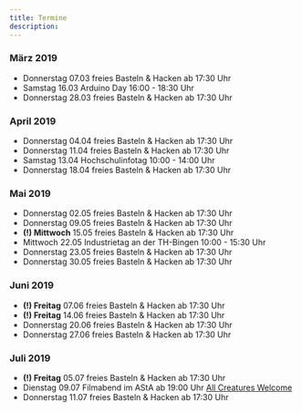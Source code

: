 ```yaml
---
title: Termine
description:
---
```


### März 2019
- Donnerstag 07.03 freies Basteln & Hacken ab 17:30 Uhr
- Samstag 16.03 Arduino Day 16:00 - 18:30 Uhr
- Donnerstag 28.03 freies Basteln & Hacken ab 17:30 Uhr

### April 2019
- Donnerstag 04.04 freies Basteln & Hacken ab 17:30 Uhr
- Donnerstag 11.04 freies Basteln & Hacken ab 17:30 Uhr
- Samstag 13.04 Hochschulinfotag 10:00 - 14:00 Uhr
- Donnerstag 18.04 freies Basteln & Hacken ab 17:30 Uhr

### Mai 2019
- Donnerstag 02.05 freies Basteln & Hacken ab 17:30 Uhr
- Donnerstag 09.05 freies Basteln & Hacken ab 17:30 Uhr
- **(!) Mittwoch** 15.05 freies Basteln & Hacken ab 17:30 Uhr
- Mittwoch 22.05 Industrietag an der TH-Bingen 10:00 - 15:30 Uhr
- Donnerstag 23.05 freies Basteln & Hacken ab 17:30 Uhr
- Donnerstag 30.05 freies Basteln & Hacken ab 17:30 Uhr

### Juni 2019
- **(!) Freitag** 07.06 freies Basteln & Hacken ab 17:30 Uhr
- **(!) Freitag** 14.06 freies Basteln & Hacken ab 17:30 Uhr
- Donnerstag 20.06 freies Basteln & Hacken ab 17:30 Uhr
- Donnerstag 27.06 freies Basteln & Hacken ab 17:30 Uhr

### Juli 2019
- **(!) Freitag** 05.07 freies Basteln & Hacken ab 17:30 Uhr
- Dienstag 09.07 Filmabend im AStA ab 19:00 Uhr [All Creatures Welcome](https://sandratrostel.de/acw/)
- Donnerstag 11.07 freies Basteln & Hacken ab 17:30 Uhr
